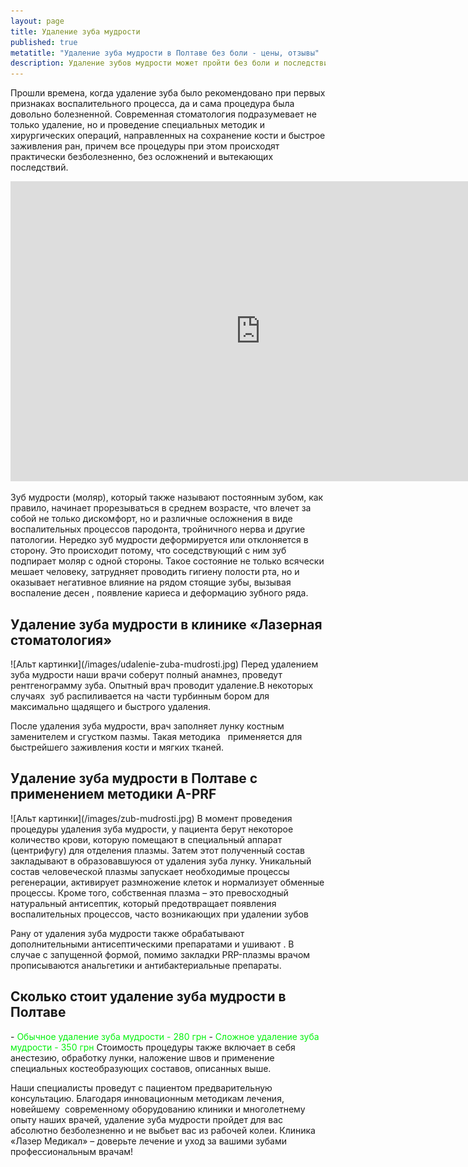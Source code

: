 ```yaml
---
layout: page
title: Удаление зуба мудрости
published: true
metatitle: "Удаление зуба мудрости в Полтаве без боли - цены, отзывы"
description: Удаление зубов мудрости может пройти без боли и последствий. Обратитесь к стоматологу в Полтаве, чтобы вырвать зуб мудрости качественно и недорого.
---
```


Прошли времена, когда удаление зуба было рекомендовано при первых признаках воспалительного процесса, да и сама процедура была довольно болезненной. Современная стоматология подразумевает не только удаление, но и проведение специальных методик и хирургических операций, направленных на сохранение кости и быстрое заживления ран, причем все процедуры при этом происходят практически безболезненно, без осложнений и вытекающих последствий.
<iframe width="800" height="480" src="https://www.youtube.com/embed/7joMg3nfd88" frameborder="0" allowfullscreen></iframe>

Зуб мудрости (моляр), который также называют постоянным зубом, как правило, начинает прорезываться в среднем возрасте, что влечет за собой не только дискомфорт, но и различные осложнения в виде воспалительных процессов пародонта, тройничного нерва и другие патологии. Нередко зуб мудрости деформируется или отклоняется в сторону. Это происходит потому, что соседствующий с ним зуб подпирает моляр с одной стороны. Такое состояние не только всячески мешает человеку, затрудняет проводить гигиену полости рта, но и оказывает негативное влияние на рядом стоящие зубы, вызывая воспаление десен , появление кариеса и деформацию зубного ряда.
<h2>Удаление зуба мудрости в клинике «Лазерная стоматология»</h2>
<span class="image right">![Альт картинки](/images/udalenie-zuba-mudrosti.jpg)</span>
Перед удалением зуба мудрости наши врачи соберут полный анамнез, проведут рентгенограмму зуба. Опытный врач проводит удаление.В некоторых случаях  зуб распиливается на части турбинным бором для максимально щадящего и быстрого удаления.


После удаления зуба мудрости, врач заполняет лунку костным заменителем и сгустком пазмы. Такая методика   применяется для быстрейшего заживления кости и мягких тканей.
<h2>Удаление зуба мудрости в Полтаве с применением методики А-PRF</h2>
<span class="image right">![Альт картинки](/images/zub-mudrosti.jpg)</span>
В момент проведения процедуры удаления зуба мудрости, у пациента берут некоторое количество крови, которую помещают в специальный аппарат (центрифугу) для отделения плазмы. Затем этот полученный состав закладывают в образовавшуюся от удаления зуба лунку. Уникальный состав человеческой плазмы запускает необходимые процессы регенерации, активирует размножение клеток и нормализует обменные процессы. Кроме того, собственная плазма – это превосходный натуральный антисептик, который предотвращает появления воспалительных процессов, часто возникающих при удалении зубов

Рану от удаления зуба мудрости также обрабатывают дополнительными антисептическими препаратами и ушивают . В случае с запущенной формой, помимо закладки PRP-плазмы врачом прописываются анальгетики и антибактериальные препараты.
<h2>Сколько стоит удаление зуба мудрости в Полтаве</h2>
- <font color="#06f10f">Обычное удаление зуба мудрости - 280 грн</font>
- <font color="#06f10f">Сложное удаление зуба мудрости - 350 грн</font>
Стоимость процедуры также включает в себя анестезию, обработку лунки, наложение швов и применение специальных костеобразующих составов, описанных выше.

Наши специалисты проведут с пациентом предварительную консультацию. Благодаря инновационным методикам лечения, новейшему  современному оборудованию клиники и многолетнему опыту наших врачей, удаление зуба мудрости пройдет для вас абсолютно безболезненно и не выбьет вас из рабочей колеи. Клиника «Лазер Медикал» – доверьте лечение и уход за вашими зубами профессиональным врачам!
